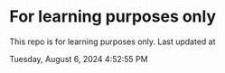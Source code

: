 # For learning purposes only
This repo is for learning purposes only.
Last updated at

Tuesday, August 6, 2024 4:52:55 PM

